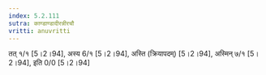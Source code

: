 ```yaml
---
index: 5.2.111
sutra: काण्डाण्डादीरन्नीरचौ
vritti: anuvritti
---
```


 तत् १/१ [5।2।94], अस्य 6/१ [5।2।94],  अस्ति (क्रियापदम्) [5।2।94],  अस्मिन् ७/१ [5।2।94], इति 0/0 [5।2।94]